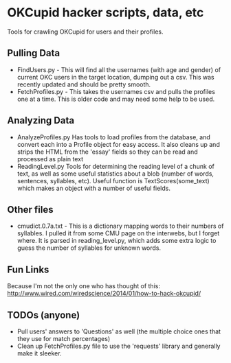OKCupid hacker scripts, data, etc
===

Tools for crawling OKCupid for users and their profiles.

Pulling Data
---
* FindUsers.py - This will find all the usernames (with age and gender) of current OKC users in the target location, dumping out a csv. This was recently updated and should be pretty smooth.
* FetchProfiles.py - This takes the usernames csv and pulls the profiles one at a time. This is older code and may need some help to be used.

Analyzing Data
---
* AnalyzeProfiles.py
Has tools to load profiles from the database, and convert each into a Profile object for easy access. It also cleans up and strips the HTML from the 'essay' fields so they can be read and processed as plain text
* ReadingLevel.py
Tools for determining the reading level of a chunk of text, as well as some useful statistics about a blob (number of words, sentences, syllables, etc). Useful function is TextScores(some_text) which makes an object with a number of useful fields.

Other files
---
* cmudict.0.7a.txt - This is a dictionary mapping words to their numbers of syllables. I pulled it from some CMU page on the interwebs, but I forget where. It is parsed in reading_level.py, which adds some extra logic to guess the number of syllables for unknown words.

Fun Links
---
Because I'm not the only one who has thought of this:
http://www.wired.com/wiredscience/2014/01/how-to-hack-okcupid/

TODOs (anyone)
---
* Pull users' answers to 'Questions' as well (the multiple choice ones that they use for match percentages)
* Clean up FetchProfiles.py file to use the 'requests' library and generally make it sleeker.
